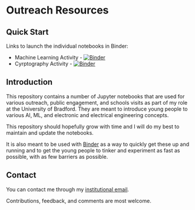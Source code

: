 # Outreach Resources

## Quick Start
Links to launch the individual notebooks in Binder:
- Machine Learning Activity - [![Binder](https://mybinder.org/badge_logo.svg)](https://mybinder.org/v2/gh/elvd/uob_outreach/HEAD?urlpath=%2Fdoc%2Ftree%2Fml_activity.ipynb)
- Cyrptography Activity - [![Binder](https://mybinder.org/badge_logo.svg)](https://mybinder.org/v2/gh/elvd/uob_outreach/HEAD?urlpath=%2Fdoc%2Ftree%2Fencryption_activity.ipynb)

## Introduction
This repository contains a number of Jupyter notebooks that are used for various outreach, public engagement, and schools visits as part of my role at the University of Bradford. They are meant to introduce young people to various AI, ML, and electronic and electrical engineering concepts.

This repository should hopefully grow with time and I will do my best to maintain and update the notebooks. 

It is also meant to be used with [Binder](https://mybinder.org/) as a way to quickly get these up and running and to get the young people to tinker and experiment as fast as possible, with as few barriers as possible.

## Contact

You can contact me through my [institutional email](mailto:v.doychinov@bradford.ac.uk). 

Contributions, feedback, and comments are most welcome.
